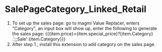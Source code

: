 # SalePageCategory_Linked_Retail
1. To set up the sales page: go to magmi Value Replacer, enters "Category", an input box will show up, enter the following to generate the sales page:
{{{item.price}>{item.special_price}?{item.Category} .';;Sale':{item.Category}}}
2. After step 1., install this extension to add category on the sales page.
